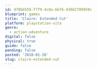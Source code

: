 ```yaml
---
id: d78bb559-f7f9-4c8a-bbf6-43662709959c
blueprint: games
title: 'Claire: Extended Cut'
platform: playstation-vita
genre:
  - action-adventure
digital: false
physical: true
guide: false
pending: false
posted: '2018-01-26'
slug: claire-extended-cut
---
```

